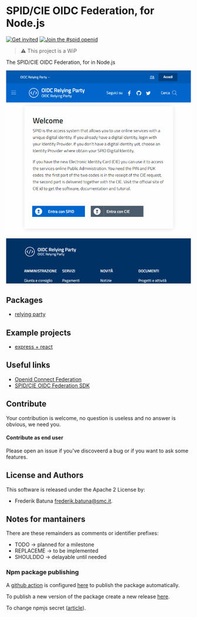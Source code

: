 # SPID/CIE OIDC Federation, for Node.js

[![Get invited](https://slack.developers.italia.it/badge.svg)](https://slack.developers.italia.it/)
[![Join the #spid openid](https://img.shields.io/badge/Slack%20channel-%23spid%20openid-blue.svg)](https://developersitalia.slack.com/archives/C7E85ED1N/)

> ⚠️ This project is a WiP


The SPID/CIE OIDC Federation, for in Node.js

![preview](preview.gif)

## Packages

- [relying party](relying-party/README.md)

## Example projects

- [express + react](examples/express-react-relaying-party/README.md)

## Useful links

* [Openid Connect Federation](https://openid.net/specs/openid-connect-federation-1_0.html)
* [SPID/CIE OIDC Federation SDK](https://github.com/italia/spid-cie-oidc-django)


## Contribute

Your contribution is welcome, no question is useless and no answer is obvious, we need you.

#### Contribute as end user

Please open an issue if you've discoveerd a bug or if you want to ask some features.


## License and Authors

This software is released under the Apache 2 License by:

- Frederik Batuna <frederik.batuna@smc.it>.

## Notes for mantainers

There are these remainders as comments or identifier prefixes:

- TODO -> planned for a milestone
- REPLACEME -> to be implemented
- SHOULDDO -> delayable until needed

### Npm package publishing

A [github action](https://github.com/features/actions) is configured [here](.github\workflows\npm-publish.yml) to publish the package automatically.

To publish a new version of the package create a new release [here](https://github.com/italia/spid-cie-oidc-nodejs/releases/new).

To change npmjs secret ([article](https://dev.to/astagi/publish-to-npm-using-github-actions-23fn)).

